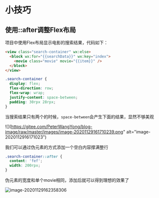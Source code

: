 

# 小技巧

## 使用::after调整Flex布局

项目中使用Flex布局显示电影的搜索结果，代码如下：

```html	
<view class="search-container" wx:else>
  <block wx:for="{{searchData}}" wx:key="index">
    <movie class="movie" movie="{{item}}" />
  </block>
</view>
```

```css
.search-container {
  display: flex;
  flex-direction: row;
  flex-wrap: wrap;
  justify-content: space-between;
  padding: 30rpx 28rpx;
}
```

当搜索结果只有两个的时候，`space-between`会产生下面的结果，显然不够美观

![](https://gitee.com/PeterWangYong/blog-image/raw/master/images/image-20201129161710239.png" alt="image-2020112916171023")

我们可以通过伪元素的方式添加一个空白内容撑满整行

```css
.search-container::after {
  content: 'fef';
  width: 200rpx;
}
```

伪元素的宽度和单个movie相同，添加后就可以得到理想的效果了

![image-20201129162358306](https://gitee.com/PeterWangYong/blog-image/raw/master/images/image-20201129162358306.png)

